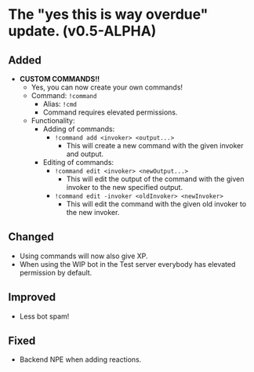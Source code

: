 # The "yes this is way overdue" update. (v0.5-ALPHA)

## Added
- **CUSTOM COMMANDS!!**
  - Yes, you can now create your own commands!
  - Command: `!command`
    - Alias: `!cmd`
    - Command requires elevated permissions.
  - Functionality:
    - Adding of commands:
      - `!command add <invoker> <output...>`
        - This will create a new command with the given invoker and output.
    - Editing of commands:
      - `!command edit <invoker> <newOutput...>`
        - This will edit the output of the command with the given invoker to the new specified output.
      - `!command edit -invoker <oldInvoker> <newInvoker>`
        - This will edit the command with the given old invoker to the new invoker.
        
## Changed
- Using commands will now also give XP.
- When using the WIP bot in the Test server everybody has elevated permission by default.

## Improved
- Less bot spam!

## Fixed
- Backend NPE when adding reactions.